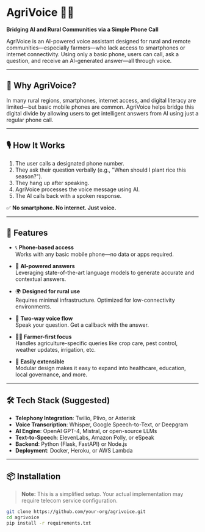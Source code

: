 # AgriVoice 🌾📞
**Bridging AI and Rural Communities via a Simple Phone Call**

AgriVoice is an AI-powered voice assistant designed for rural and remote communities—especially farmers—who lack access to smartphones or internet connectivity. Using only a basic phone, users can call, ask a question, and receive an AI-generated answer—all through voice.

---

## 🚜 Why AgriVoice?

In many rural regions, smartphones, internet access, and digital literacy are limited—but basic mobile phones are common. AgriVoice helps bridge this digital divide by allowing users to get intelligent answers from AI using just a regular phone call.

---

## 🎙️ How It Works

1. The user calls a designated phone number.
2. They ask their question verbally (e.g., "When should I plant rice this season?").
3. They hang up after speaking.
4. AgriVoice processes the voice message using AI.
5. The AI calls back with a spoken response.

✅ **No smartphone. No internet. Just voice.**

---

## 🚀 Features

- 📞 **Phone-based access**  
  Works with any basic mobile phone—no data or apps required.

- 🧠 **AI-powered answers**  
  Leveraging state-of-the-art language models to generate accurate and contextual answers.

- 🌍 **Designed for rural use**  
  Requires minimal infrastructure. Optimized for low-connectivity environments.

- 🔄 **Two-way voice flow**  
  Speak your question. Get a callback with the answer.

- 👨‍🌾 **Farmer-first focus**  
  Handles agriculture-specific queries like crop care, pest control, weather updates, irrigation, etc.

- 🔧 **Easily extensible**  
  Modular design makes it easy to expand into healthcare, education, local governance, and more.

---

## 🛠️ Tech Stack (Suggested)

- **Telephony Integration**: Twilio, Plivo, or Asterisk
- **Voice Transcription**: Whisper, Google Speech-to-Text, or Deepgram
- **AI Engine**: OpenAI GPT-4, Mistral, or open-source LLMs
- **Text-to-Speech**: ElevenLabs, Amazon Polly, or eSpeak
- **Backend**: Python (Flask, FastAPI) or Node.js
- **Deployment**: Docker, Heroku, or AWS Lambda

---

## 📦 Installation

> **Note:** This is a simplified setup. Your actual implementation may require telecom service configuration.

```bash
git clone https://github.com/your-org/agrivoice.git
cd agrivoice
pip install -r requirements.txt
